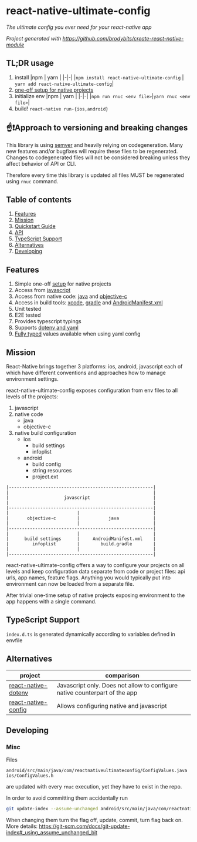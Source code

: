 # react-native-ultimate-config

_The ultimate config you ever need for your react-native app_

_Project generated with https://github.com/brodybits/create-react-native-module_

## TL;DR usage

1. install
   |npm | yarn |
   |-|-|
   |`npm install react-native-ultimate-config` | `yarn add react-native-ultimate-config`|
2. [one-off setup for native projects](./docs/quickstart.md)
3. initialize env
   |npm | yarn |
   |-|-|
   |`npm run rnuc <env file>`|`yarn rnuc <env file>`|
4. build! `react-native run-{ios,android}`

## ☝❗Approach to versioning and breaking changes

This library is using [semver](https://semver.org/) and heavily relying on codegeneration. Many new features and/or bugfixes will require these files to be regenerated. Changes to codegenerated files will not be considered breaking
unless they affect behavior of API or CLI.

Therefore every time this library is updated all files MUST be regenerated using `rnuc` command.

## Table of contents

1. [Features](#features)
1. [Mission](#mission)
1. [Quickstart Guide](./docs/quickstart.md)
1. [API](./docs/api.md)
1. [TypeScript Support](#typescript-support)
1. [Alternatives](#alternatives)
1. [Developing](#developing)

## Features

1. Simple one-off [setup](./docs/quickstart.md) for native projects
1. Access from [javascript](./docs/api.md#javascript)
1. Access from native code: [java](./docs/api.md#java) and [objective-c](./docs/api.md#objective-c)
1. Access in build tools: [xcode](./docs/api.md#infoplist), [gradle](./docs/api.md#buildgradle) and [AndroidManifest.xml](./docs/api.md#androidmanifestxml)
1. Unit tested
1. E2E tested
1. Provides typescript typings
1. Supports [dotenv and yaml](./docs/api.md#files)
1. [Fully typed](./docs/api.md#note-about-types) values available when using yaml config

## Mission

React-Native brings together 3 platforms: ios, android, javascript each of
which have different conventions and approaches how to manage environment
settings.

react-native-ultimate-config exposes configuration from env files to all
levels of the projects:

1. javascript
1. native code
   - java
   - objective-c
1. native build configuration
   - ios
     - build settings
     - infoplist
   - android
     - build config
     - string resources
     - project.ext

```
|-------------------------------------------------------|
|                                                       |
|                     javascript                        |
|                                                       |
|-------------------------------------------------------|
|                          |                            |
|       objective-c        |           java             |
|                          |                            |
|-------------------------------------------------------|
|                          |                            |
|      build settings      |     AndroidManifest.xml    |
|         infoplist        |        build.gradle        |
|                          |                            |
|-------------------------------------------------------|
```

react-native-ultimate-config offers a way to configure your projects on all
levels and keep configuration data separate from code or project files:
api urls, app names, feature flags.
Anything you would typically put into environment can now be loaded from a
separate file.

After trivial one-time setup of native projects exposing environment to the
app happens with a single command.

## TypeScript Support

`index.d.ts` is generated dynamically according to variables defined in envfile

## Alternatives

| project                                                                 | comparison                                                                 |
| ----------------------------------------------------------------------- | -------------------------------------------------------------------------- |
| [react-native-dotenv](https://github.com/zetachang/react-native-dotenv) | Javascript only. Does not allow to configure native counterpart of the app |
| [react-native-config](https://github.com/luggit/react-native-config)    | Allows configuring native and javascript                                   |

## Developing

### Misc

Files

```
android/src/main/java/com/reactnativeultimateconfig/ConfigValues.java
ios/ConfigValues.h
```

are updated with every `rnuc` execution, yet they have to exist in the repo.

In order to avoid committing them accidentally run

```bash
git update-index --assume-unchanged android/src/main/java/com/reactnativeultimateconfig/ConfigValues.java ios/ConfigValues.h
```

When changing them turn the flag off, update, commit, turn flag back on.
More details: https://git-scm.com/docs/git-update-index#_using_assume_unchanged_bit
